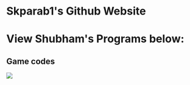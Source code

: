 # Skparab1's Github Website
# View Shubham's Programs below:
## Game codes
![](encryption_code_video_thumbnail.jpeg)

